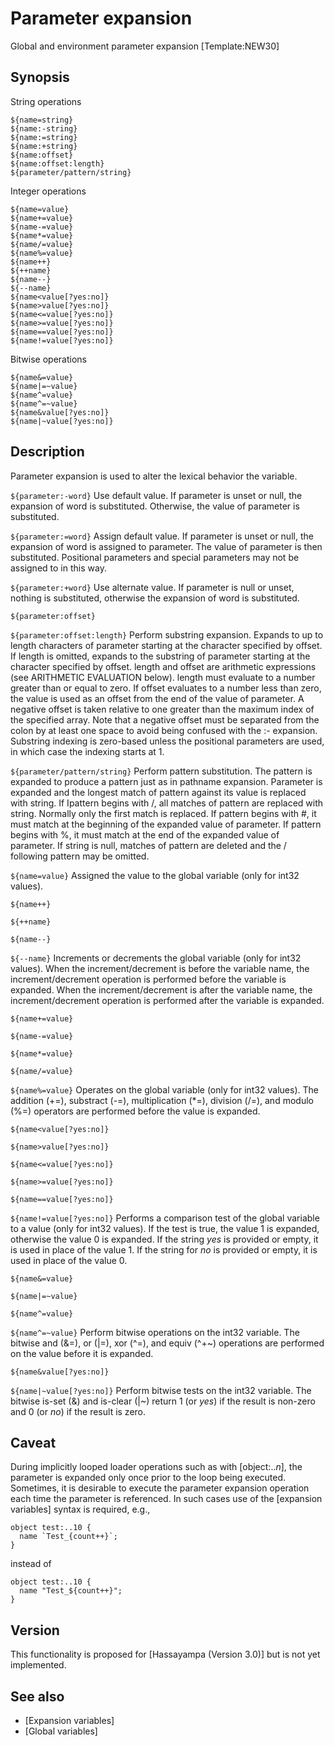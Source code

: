 # Parameter expansion

Global and environment parameter expansion [Template:NEW30]

## Synopsis

String operations
    
    
    ${name=string}
    ${name:-string}
    ${name:=string}
    ${name:+string}
    ${name:offset}
    ${name:offset:length}
    ${parameter/pattern/string}
    
    

Integer operations
    
    
    ${name=value}
    ${name+=value}
    ${name-=value}
    ${name*=value}
    ${name/=value} 
    ${name%=value}
    ${name++}
    ${++name}
    ${name--}
    ${--name}
    ${name<value[?yes:no]}
    ${name>value[?yes:no]}
    ${name<=value[?yes:no]}
    ${name>=value[?yes:no]}
    ${name==value[?yes:no]}
    ${name!=value[?yes:no]}
    

Bitwise operations
    
    
    ${name&=value}
    ${name|=~value} 
    ${name^=value} 
    ${name^=~value} 
    ${name&value[?yes:no]} 
    ${name|~value[?yes:no]} 
    

## Description

Parameter expansion is used to alter the lexical behavior the variable. 

`${parameter:-word}`
    Use default value. If parameter is unset or null, the expansion of word is substituted. Otherwise, the value of parameter is substituted.

`${parameter:=word}`
    Assign default value. If parameter is unset or null, the expansion of word is assigned to parameter. The value of parameter is then substituted. Positional parameters and special parameters may not be assigned to in this way.

`${parameter:+word}`
    Use alternate value. If parameter is null or unset, nothing is substituted, otherwise the expansion of word is substituted.

`${parameter:offset}`

`${parameter:offset:length}`
    Perform substring expansion. Expands to up to length characters of parameter starting at the character specified by offset. If length is omitted, expands to the substring of parameter starting at the character specified by offset. length and offset are arithmetic expressions (see ARITHMETIC EVALUATION below). length must evaluate to a number greater than or equal to zero. If offset evaluates to a number less than zero, the value is used as an offset from the end of the value of parameter. A negative offset is taken relative to one greater than the maximum index of the specified array. Note that a negative offset must be separated from the colon by at least one space to avoid being confused with the :- expansion. Substring indexing is zero-based unless the positional parameters are used, in which case the indexing starts at 1.

`${parameter/pattern/string}`
    Perform pattern substitution. The pattern is expanded to produce a pattern just as in pathname expansion. Parameter is expanded and the longest match of pattern against its value is replaced with string. If Ipattern begins with /, all matches of pattern are replaced with string. Normally only the first match is replaced. If pattern begins with #, it must match at the beginning of the expanded value of parameter. If pattern begins with %, it must match at the end of the expanded value of parameter. If string is null, matches of pattern are deleted and the / following pattern may be omitted.

`${name=value}`
    Assigned the value to the global variable (only for int32 values).

`${name++}`

`${++name}`

`${name--}`

`${--name}`
    Increments or decrements the global variable (only for int32 values). When the increment/decrement is before the variable name, the increment/decrement operation is performed before the variable is expanded. When the increment/decrement is after the variable name, the increment/decrement operation is performed after the variable is expanded.

`${name+=value}`

`${name-=value}`

`${name*=value}`

`${name/=value}`

`${name%=value}`
    Operates on the global variable (only for int32 values). The addition (+=), substract (-=), multiplication (*=), division (/=), and modulo (%=) operators are performed before the value is expanded.

`${name<value[?yes:no]}`

`${name>value[?yes:no]}`

`${name<=value[?yes:no]}`

`${name>=value[?yes:no]}`

`${name==value[?yes:no]}`

`${name!=value[?yes:no]}`
    Performs a comparison test of the global variable to a value (only for int32 values). If the test is true, the value 1 is expanded, otherwise the value 0 is expanded. If the string _yes_ is provided or empty, it is used in place of the value 1. If the string for _no_ is provided or empty, it is used in place of the value 0.

`${name&=value}`

`${name|=~value}`

`${name^=value}`

`${name^=~value}`
    Perform bitwise operations on the int32 variable. The bitwise and (&=), or (|=), xor (^=), and equiv (^+~) operations are performed on the value before it is expanded.

`${name&value[?yes:no]}`

`${name|~value[?yes:no]}`
    Perform bitwise tests on the int32 variable. The bitwise is-set (&) and is-clear (|~) return 1 (or _yes_) if the result is non-zero and 0 (or _no_) if the result is zero.

## Caveat

During implicitly looped loader operations such as with [object:.._n_], the parameter is expanded only once prior to the loop being executed. Sometimes, it is desirable to execute the parameter expansion operation each time the parameter is referenced. In such cases use of the [expansion variables] syntax is required, e.g., 
    
    
    object test:..10 {
      name `Test_{count++}`;
    }
    

instead of 
    
    
    object test:..10 {
      name "Test_${count++}";
    }
    

## Version

This functionality is proposed for [Hassayampa (Version 3.0)] but is not yet implemented. 

## See also

  * [Expansion variables]
  * [Global variables]

